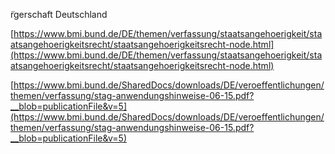 ̈rgerschaft Deutschland

[https://www.bmi.bund.de/DE/themen/verfassung/staatsangehoerigkeit/staatsangehoerigkeitsrecht/staatsangehoerigkeitsrecht-node.html](https://www.bmi.bund.de/DE/themen/verfassung/staatsangehoerigkeit/staatsangehoerigkeitsrecht/staatsangehoerigkeitsrecht-node.html)

[https://www.bmi.bund.de/SharedDocs/downloads/DE/veroeffentlichungen/themen/verfassung/stag-anwendungshinweise-06-15.pdf?__blob=publicationFile&v=5](https://www.bmi.bund.de/SharedDocs/downloads/DE/veroeffentlichungen/themen/verfassung/stag-anwendungshinweise-06-15.pdf?__blob=publicationFile&v=5)



